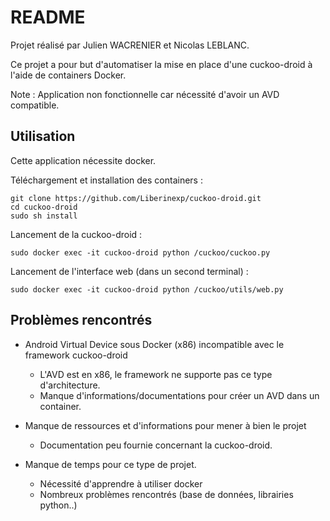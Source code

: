 # README

Projet réalisé par Julien WACRENIER et Nicolas LEBLANC.

Ce projet a pour but d'automatiser la mise en place d'une cuckoo-droid à l'aide de containers Docker.

Note : Application non fonctionnelle car nécessité d'avoir un AVD compatible.

## Utilisation

Cette application nécessite docker.

Téléchargement et installation des containers :

    git clone https://github.com/Liberinexp/cuckoo-droid.git
    cd cuckoo-droid
    sudo sh install

Lancement de la cuckoo-droid :

    sudo docker exec -it cuckoo-droid python /cuckoo/cuckoo.py


Lancement de l'interface web (dans un second terminal) :

    sudo docker exec -it cuckoo-droid python /cuckoo/utils/web.py


## Problèmes rencontrés

- Android Virtual Device sous Docker (x86) incompatible avec le framework cuckoo-droid
  - L'AVD est en x86, le framework ne supporte pas ce type d'architecture.
  - Manque d'informations/documentations pour créer un AVD dans un container.


- Manque de ressources et d'informations pour mener à bien le projet
  - Documentation peu fournie concernant la cuckoo-droid.


- Manque de temps pour ce type de projet.
  - Nécessité d'apprendre à utiliser docker
  - Nombreux problèmes rencontrés (base de données, librairies python..)
